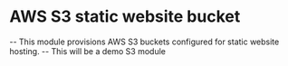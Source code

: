 # AWS S3 static website bucket
-- This module provisions AWS S3 buckets configured for static website hosting.
-- This will be a demo S3 module